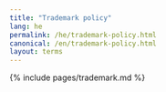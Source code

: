 ```yaml
---
title: "Trademark policy"
lang: he
permalink: /he/trademark-policy.html
canonical: /en/trademark-policy.html
layout: terms
---
```


{% include pages/trademark.md %}
